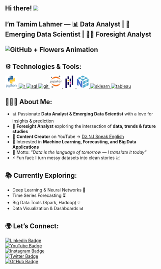 <h2 align="left">
 <abc>
  <br>Hi there! <img src="https://user-images.githubusercontent.com/24522089/137639182-54f6a2d1-118d-4e72-a85a-2a3f58c72e51.gif" width="30"><br>
  <br> I’m <b>Tamim Lahmer</b> — 📊 Data Analyst | 🤖 Emerging Data Scientist | 🔮🌱 Foresight Analyst <br>
  <br>
    <!-- Replace this link with your chosen GIF -->
    <img src="https://raw.githubusercontent.com/Anmol-Baranwal/Cool-GIFs-For-GitHub/main/assets/octocat-flowers.gif" alt="GitHub + Flowers Animation" width="500">
 </abc>
</h2> 

<h2 align="left">⚙️ Technologies & Tools:</h2>
<p align="left">
    <a href="https://www.python.org/" target="_blank"> <img src="https://raw.githubusercontent.com/devicons/devicon/master/icons/python/python-original-wordmark.svg" alt="python" width="40" height="40"/> </a>
    <a href="https://www.r-project.org/" target="_blank"> <img src="https://www.r-project.org/logo/Rlogo.svg" alt="r" width="40" height="40"/> </a>
    <a href="https://www.w3schools.com/sql/" target="_blank"> <img src="https://www.svgrepo.com/show/331760/sql-database-generic.svg" alt="sql" width="40" height="40"/> </a>
    <a href="https://git-scm.com/" target="_blank"> <img src="https://www.vectorlogo.zone/logos/git-scm/git-scm-icon.svg" alt="git" width="40" height="40"/> </a>
    <a href="https://jupyter.org/" target="_blank"> <img src="https://raw.githubusercontent.com/devicons/devicon/master/icons/jupyter/jupyter-original-wordmark.svg" alt="jupyter" width="40" height="40"/> </a>
    <a href="https://pandas.pydata.org/" target="_blank"> <img src="https://raw.githubusercontent.com/devicons/devicon/master/icons/pandas/pandas-original.svg" alt="pandas" width="40" height="40"/> </a>
    <a href="https://numpy.org/" target="_blank"> <img src="https://raw.githubusercontent.com/devicons/devicon/master/icons/numpy/numpy-original.svg" alt="numpy" width="40" height="40"/> </a>
    <a href="https://scikit-learn.org/" target="_blank"> <img src="https://upload.wikimedia.org/wikipedia/commons/0/05/Scikit_learn_logo_small.svg" alt="sklearn" width="40" height="40"/> </a>
    <a href="https://www.tableau.com/" target="_blank"> <img src="https://cdn.worldvectorlogo.com/logos/tableau-software.svg" alt="tableau" width="40" height="40"/> </a>
</p>

<h2 align="left">👨🏻‍💻 About Me:</h2>

- 📊 Passionate **Data Analyst & Emerging Data Scientist** with a love for insights & prediction  
- 🔮 **Foresight Analyst** exploring the intersection of **data, trends & future studies**  
- 🎥 **Content Creator** on YouTube → [Dz.N.I Speak English](http://www.youtube.com/@Dz.N.I.Speak.English.446)  
- 🚀 Interested in **Machine Learning, Forecasting, and Big Data Applications**  
- 🧠 Motto: *"Data is the language of tomorrow — I translate it today"*  
- ⚡ Fun fact: I turn messy datasets into clean stories 📈  

<h2 align="left">📚 Currently Exploring:</h2>

- Deep Learning & Neural Networks 🤖  
- Time Series Forecasting ⏳  
- Big Data Tools (Spark, Hadoop) 💡  
- Data Visualization & Dashboards 📊  

<h2 align="left">🌍 Let’s Connect:</h2>

[![Linkedin Badge](https://img.shields.io/badge/-Tamim%20Lahmer-blue?style=flat-square&logo=Linkedin&logoColor=white&link=https://www.linkedin.com/in/lahmer-tamim-82342a341)](https://www.linkedin.com/in/lahmer-tamim-82342a341)  
[![YouTube Badge](https://img.shields.io/badge/-Dz.N.I%20Speak%20English-red?style=flat-square&logo=youtube&logoColor=white&link=http://www.youtube.com/@Dz.N.I.Speak.English.446)](http://www.youtube.com/@Dz.N.I.Speak.English.446)  
[![Instagram Badge](https://img.shields.io/badge/-@tamimlahmer00-D7008A?style=flat-square&logo=Instagram&logoColor=white&link=https://www.instagram.com/tamimlahmer00?igsh=MWh6NDFpNGd2NXlmOA==)](https://www.instagram.com/tamimlahmer00?igsh=MWh6NDFpNGd2NXlmOA==)  
[![Twitter Badge](https://img.shields.io/badge/-@LhmrTmym22112-1ca0f1?style=flat-square&logo=twitter&logoColor=white&link=https://x.com/LhmrTmym22112)](https://x.com/LhmrTmym22112)  
[![GitHub Badge](https://img.shields.io/badge/-Tamim%20Lahmer-black?style=flat-square&logo=github&logoColor=white&link=https://github.com/yourusername)](https://github.com/yourusername)  

